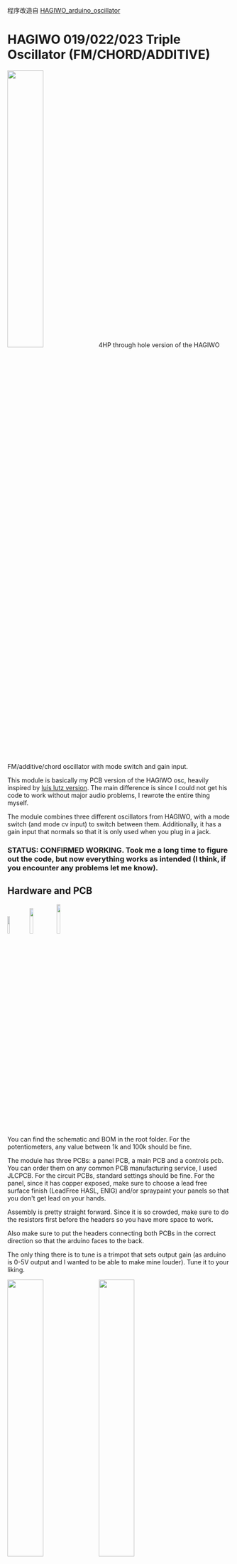 程序改造自 <a href="https://github.com/Testbild-synth/HAGIWO_arduino_oscillator">HAGIWO_arduino_oscillator<a/>


# HAGIWO 019/022/023 Triple Oscillator (FM/CHORD/ADDITIVE)
<img src="images/in_rack.jpg" width="40%" height="40%">
4HP through hole version of the HAGIWO FM/additive/chord oscillator with mode switch and gain input.

This module is basically my PCB version of the HAGIWO osc, heavily inspired by [luis lutz version](https://github.com/luislutz/Arduino-VDCO).
The main difference is since I could not get his code to work without major audio problems, I rewrote the entire thing myself.

The module combines three different oscillators from HAGIWO,  with a mode switch (and mode cv input) to switch between them.
Additionally, it has a gain input that normals so that it is only used when you plug in a jack.

### STATUS: CONFIRMED WORKING. Took me a long time to figure out the code, but now everything works as intended (I think, if you encounter any problems let me know).

## Hardware and PCB
<img src="images/panel.JPG" width="10%" height="10%"><img src="images/front_pcb.JPG" width="12%" height="12%"><img src="images/main_pcb.JPG" width="13%" height="13%">

You can find the schematic and BOM in the root folder.
For the potentiometers, any value between 1k and 100k should be fine.

The module has three PCBs: a panel PCB, a main PCB and a controls pcb.
You can order them on any common PCB manufacturing service, I used JLCPCB. For the circuit PCBs, standard settings should be fine.
For the panel, since it has copper exposed, make sure to choose a lead free surface finish (LeadFree HASL, ENIG) and/or spraypaint your panels so that you don't get lead on your hands.

Assembly is pretty straight forward. Since it is so crowded, make sure to do the resistors first before the headers so you have more space to work.

Also make sure to put the headers connecting both PCBs in the correct direction so that the arduino faces to the back.

The only thing there is to tune is a trimpot that sets output gain (as arduino is 0-5V output and I wanted to be able to make mine louder). Tune it to your liking.

<img src="images/both_parts.jpg" width="40%" height="40%">
<img src="images/side.jpg" width="40%" height="40%">

